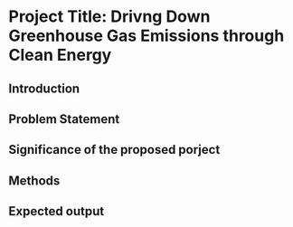 # Project Title: Drivng Down Greenhouse Gas Emissions through Clean Energy

## Introduction
## Problem Statement
## Significance of the proposed porject
## Methods
## Expected output
